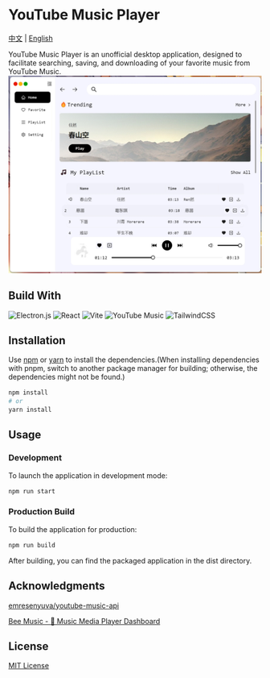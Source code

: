 # YouTube Music Player
[中文](./readme.md) | [English](./readme_en.md)


YouTube Music Player is an unofficial desktop application, designed to facilitate  searching, saving, and downloading of your favorite music from YouTube Music.
![img](./images/1.png)
## Build With
![Electron.js](https://img.shields.io/badge/Electron-191970?style=for-the-badge&logo=Electron&logoColor=white)
![React](https://img.shields.io/badge/react-%2320232a.svg?style=for-the-badge&logo=react&logoColor=%2361DAFB)
![Vite](https://img.shields.io/badge/vite-%23646CFF.svg?style=for-the-badge&logo=vite&logoColor=white)
![YouTube Music](https://img.shields.io/badge/YouTube_Music-FF0000?style=for-the-badge&logo=youtube-music&logoColor=white)
![TailwindCSS](https://img.shields.io/badge/tailwindcss-%2338B2AC.svg?style=for-the-badge&logo=tailwind-css&logoColor=white)


## Installation

Use [npm](https://www.npmjs.com/) or [yarn](https://yarnpkg.com/) to install the dependencies.(When installing dependencies with pnpm, switch to another package manager for building; otherwise, the dependencies might not be found.)

```bash
npm install
# or
yarn install
```
## Usage
### Development
To launch the application in development mode:
```bash
npm run start
```
### Production Build
To build the application for production:
```bash
npm run build
```
After building, you can find the packaged application in the dist directory.

## Acknowledgments
[emresenyuva/youtube-music-api](https://github.com/emresenyuva/youtube-music-api)


[Bee Music - 🎵 Music Media Player Dashboard](https://dribbble.com/shots/16618273-Bee-Music-Music-Media-Player-Dashboard)

## License
[MIT License](https://choosealicense.com/licenses/mit/)